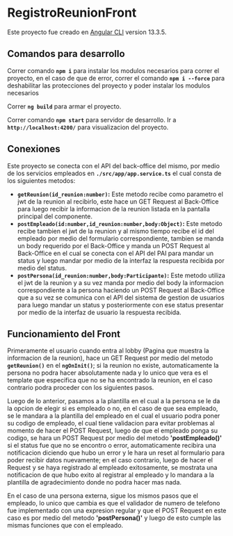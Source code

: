 # RegistroReunionFront

Este proyecto fue creado en [Angular CLI](https://github.com/angular/angular-cli) version 13.3.5.

## Comandos para desarrollo

Correr comando **`npm i`** para instalar los modulos necesarios para correr el proyecto, en el caso de que de error, correr el comando **`npm i --force`** para deshabilitar las protecciones del proyecto y poder instalar los modulos necesarios

Correr **`ng build`** para armar el proyecto. 

Correr comando **`npm start`** para servidor de desarrollo. Ir a **`http://localhost:4200/`** para visualizacion del proyecto.


## Conexiones

Este proyecto se conecta con el API del back-office del mismo, por medio de los servicios empleados en **`./src/app/app.service.ts`** el cual consta de los siguientes metodos:

- **`getReunion(id_reunion:number)`:** Este metodo recibe como parametro el jwt de la reunion al recibirlo, este hace un GET Request al Back-Office para luego recibir la informacion de la reunion listada en la pantalla principal del componente.
- **`postEmpleado(id:number,id_reunion:number,body:Object)`:** Este metodo recibe tambien el jwt de la reunion y al mismo tiempo recibe el id del empleado por medio del formulario correspondiente, tambien se manda un body requerido por el Back-Office y manda un POST Request al Back-Office en el cual se conecta con el API del PAI para mandar un status y luego mandar por medio de la interfaz la respuesta recibida por medio del status.
- **`postPersona(id_reunion:number,body:Participante)`:** Este metodo utiliza el jwt de la reunion y a su vez manda por medio del body la informacion correspondiente a la persona haciendo un POST Request al Back-Office que a su vez se comunica con el API del sistema de gestion de usuarios para luego mandar un status y posteriormente con ese status presentar por medio de la interfaz de usuario la respuesta recibida.

## Funcionamiento del Front

Primeramente el usuario cuando entra al lobby (Pagina que muestra la informacion de la reunion), hace un GET Request por medio del metodo **`getReunion()`** en el **`ngOnInit()`**; si la reunion no existe, automaticamente la persona no podra hacer absolutamente nada y lo unico que vera es el template que especifica que no se ha encontrado la reunion, en el caso contrario podra proceder con los siguientes pasos.

Luego de lo anterior, pasamos a la plantilla en el cual a la persona se le da la opcion de elegir si es empleado o no, en el caso de que sea empleado, se le mandara a la plantilla del empleado en el cual el usuario podra poner su codigo de empleado, el cual tiene validacion para evitar problemas al momento de hacer el POST Request, luego de que el empleado ponga su codigo, se hara un POST Request por medio del metodo **'postEmpleado()'** si el status fue que no se encontro o error, automaticamente recibira una notificacion diciendo que hubo un error y le hara un reset al formulario para poder recibir datos nuevamente; en el caso contrario, luego de hacer el Request y se haya registrado al empleado exitosamente, se mostrata una notificacion de que hubo exito al registrar al empleado y lo mandara a la plantilla de agradecimiento donde no podra hacer mas nada.

En el caso de una persona externa, sigue los mismos pasos que el empleado, lo unico que cambia es que el validador de numero de telefono fue implementado con una expresion regular y que el POST Request en este caso es por medio del metodo **'postPersona()'** y luego de esto cumple las mismas funciones que con el empleado.